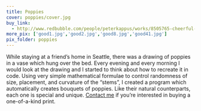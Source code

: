 ```yaml
---
title: Poppies
cover: poppies/cover.jpg
buy_link:
  - http://www.redbubble.com/people/peterkappus/works/8505765-cheerful-robotic-poppies
more_pix: ['good1.jpg','good2.jpg','good8.jpg','good41.jpg']
pix_folder: poppies
---
```

While staying at a friend&#8217;s home in Seattle, there was a drawing of poppies in a vase which hung over the bed. Every evening and every morning I would look at the drawing and I started to think about how to recreate it in code. Using very simple mathematical formulae to control randomness of size, placement, and curvature of the &#8220;stems&#8221;, I created a program which automatically creates bouquets of poppies. Like their natural counterparts, each one is special and unique. [Contact me](/contact) if you&#8217;re interested in buying a one-of-a-kind print.
